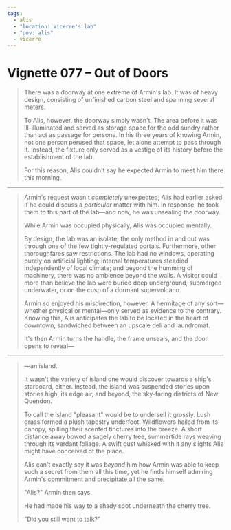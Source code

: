 ```yaml
---
tags:
  - alis
  - "location: Vicerre's lab"
  - "pov: alis"
  - vicerre
---
```


# Vignette 077 – Out of Doors

> There was a doorway at one extreme of Armin's lab. It was of heavy design, consisting of unfinished carbon steel and spanning several meters.
>
> To Alis, however, the doorway simply wasn't. The area before it was ill-illuminated and served as storage space for the odd sundry rather than act as passage for persons. In his three years of knowing Armin, not one person perused that space, let alone attempt to pass through it. Instead, the fixture only served as a vestige of its history before the establishment of the lab.
>
> For this reason, Alis couldn't say he expected Armin to meet him there this morning.

---

> Armin's request wasn't _completely_ unexpected; Alis had earlier asked if he could discuss a _particular_ matter with him. In response, he took them to this part of the lab—and now, he was unsealing the doorway.
>
> While Armin was occupied physically, Alis was occupied mentally.
>
> By design, the lab was an isolate; the only method in and out was through one of the few tightly-regulated portals. Furthermore, other thoroughfares saw restrictions. The lab had no windows, operating purely on artificial lighting; internal temperatures steadied independently of local climate; and beyond the humming of machinery, there was no ambience beyond the walls. A visitor could more than believe the lab were buried deep underground, submerged underwater, or on the cusp of a dormant supervolcano.
>
> Armin so enjoyed his misdirection, however. A hermitage of any sort—whether physical or mental—only served as evidence to the contrary. Knowing this, Alis anticipates the lab to be located in the heart of downtown, sandwiched between an upscale deli and laundromat.
>
> It's then Armin turns the handle, the frame unseals, and the door opens to reveal—

---

> —an island.
>
> It wasn't the variety of island one would discover towards a ship's starboard, either. Instead, the island was suspended stories upon stories high, its edge air, and beyond, the sky-faring districts of New Quendon.
>
> To call the island "pleasant" would be to undersell it grossly. Lush grass formed a plush tapestry underfoot. Wildflowers hailed from its canopy, spilling their scented tinctures into the breeze. A short distance away bowed a sagely cherry tree, summertide rays weaving through its verdant foliage. A swift gust whisked with it any slights Alis might have conceived of the place.
>
> Alis can't exactly say it was _beyond_ him how Armin was able to keep such a secret from them all this time, yet he finds himself admiring Armin's commitment and precipitate all the same.
>
> "Alis?" Armin then says.
>
> He had made his way to a shady spot underneath the cherry tree.
>
> "Did you still want to talk?"
